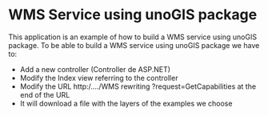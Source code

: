 # WMS Service using unoGIS package
This application is an example of how to build a WMS service using unoGIS package.
To be able to build a WMS service using unoGIS package we have to:
- Add a new controller (Controller de ASP.NET)
- Modify the Index view referring to the controller
- Modify the URL http:/..../WMS rewriting ?request=GetCapabilities at the end of the URL
- It will download a file with the layers of the examples we choose
